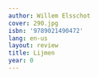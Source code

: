 ```yaml
---
author: Willem Elsschot
cover: 290.jpg
isbn: '9789021490472'
lang: en-us
layout: review
title: Lijmen
year: 0
---
```


